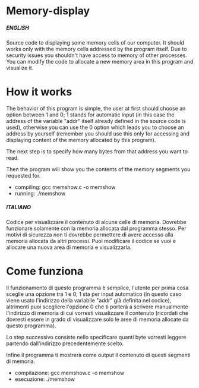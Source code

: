 # Memory-display

##### ENGLISH #####
Source code to displaying some memory cells of our computer.
It should works only with the memory cells addressed by the program itself.
Due to security issues you shouldn't have access to memory of other processes.
You can modify the code to allocate a new memory area in this program and visualize it.

# How it works
The behavior of this program is simple, the user at first should choose an option between 1 and 0; 1 stands for automatic input (in this case the address of the variable "addr" itself already defined in the source code is used), otherwise you can use the 0 option which leads you to choose an address by yourself (remember you should use this only for accessing and displaying content of the memory allocated by this program).

The next step is to specify how many bytes from that address you want to read.

Then the program will show you the contents of the memory segments you requested for.

* compiling: gcc memshow.c -o memshow
* running: ./memshow

##### ITALIANO #####
Codice per visualizzare il contenuto di alcune celle di memoria.
Dovrebbe funzionare solamente con la memoria allocata dal programma stesso.
Per motivi di sicurezza non ti dovrebbe permettere di avere accesso alla memoria allocata da altri processi.
Puoi modificare il codice se vuoi e allocare una nuova area di memoria e visualizzarla.

# Come funziona
Il funzionamento di questo programma è semplice, l'utente per prima cosa sceglie una opzione tra 1 e 0; 1 sta per input automatico (in questo caso viene usato l'indirizzo della variabile "addr" già definita nel codice), altrimenti puoi scegliere l'opzione 0 che ti porterà a scrivere manualmente l'indirizzo di memoria di cui vorresti visualizzare il contenuto (ricordati che dovresti essere in grado di visualizzare solo le aree di memoria allocate da questo programma).

Lo step successivo consiste nello specificare quanti byte vorresti leggere partendo dall'indirizzo precedentemente scelto.

Infine il programma ti mostrerà come output il contenuto di questi segmenti di memoria.

* compilazione: gcc memshow.c -o memshow
* esecuzione: ./memshow


